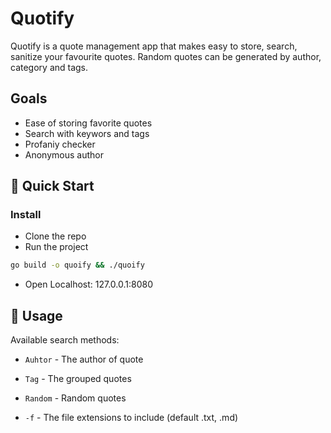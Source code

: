 # Quotify

Quotify is a quote management app that makes easy to store, search, sanitize your favourite quotes. Random quotes can be generated by author, category and tags.

## Goals
- Ease of storing favorite quotes
- Search with keywors and tags
- Profaniy checker
- Anonymous author

## 🚀 Quick Start
### Install 
- Clone the repo
- Run the project
```bash
go build -o quoify && ./quoify
```
- Open Localhost: 127.0.0.1:8080

## 📖 Usage

Available search methods:

* `Auhtor` - The author of quote
* `Tag` - The grouped quotes
* `Random` - Random quotes

* `-f` - The file extensions to include (default .txt, .md)
